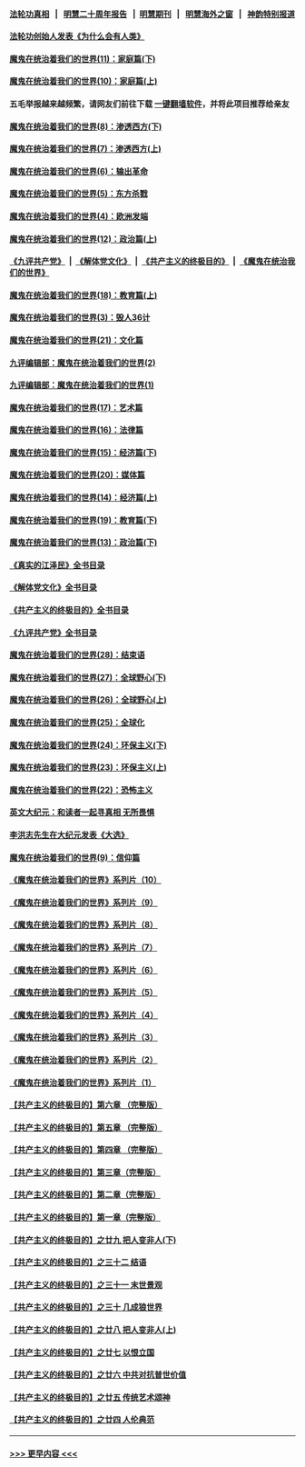 #### [法轮功真相](https://github.com/gfw-breaker/truth/blob/master/README.md?t=0) &nbsp;&nbsp;|&nbsp;&nbsp; [明慧二十周年报告](https://github.com/gfw-breaker/mh-reports/blob/master/README.md?t=0) &nbsp;&nbsp;|&nbsp;&nbsp;[明慧期刊](https://github.com/gfw-breaker/mh-qikan) &nbsp;&nbsp;|&nbsp;&nbsp; [明慧海外之窗](https://github.com/gfw-breaker/mh-news/blob/master/README.md?t=0) &nbsp;&nbsp;|&nbsp;&nbsp; [神韵特别报道](https://github.com/gfw-breaker/mh-news/blob/master/shenyun.md?t=0)
#### [法轮功创始人发表《为什么会有人类》](../pages/nsc422/n13912117.md?t=04101543) 
#### [魔鬼在统治着我们的世界(11)：家庭篇(下)](../pages/nsc422/n10440961.md?t=04101543) 
#### [魔鬼在统治着我们的世界(10)：家庭篇(上)](../pages/nsc422/n10435448.md?t=04101543) 
#### 五毛举报越来越频繁，请网友们前往下载 [一键翻墙软件](https://github.com/gfw-breaker/ssr-accounts)，并将此项目推荐给亲友
#### [魔鬼在统治着我们的世界(8)：渗透西方(下)](../pages/nsc422/n10429603.md?t=04101543) 
#### [魔鬼在统治着我们的世界(7)：渗透西方(上)](../pages/nsc422/n10426013.md?t=04101543) 
#### [魔鬼在统治着我们的世界(6)：输出革命](../pages/nsc422/n10421536.md?t=04101543) 
#### [魔鬼在统治着我们的世界(5)：东方杀戮](../pages/nsc422/n10417707.md?t=04101543) 
#### [魔鬼在统治着我们的世界(4)：欧洲发端](../pages/nsc422/n10414890.md?t=04101543) 
#### [魔鬼在统治着我们的世界(12)：政治篇(上)](../pages/nsc422/n10444576.md?t=04101543) 
#### [《九评共产党》](https://github.com/begood0513/9ping.md/blob/master/README.md) &nbsp;|&nbsp; [《解体党文化》](../../../../jtdwh.md/blob/master/README.md)  &nbsp;|&nbsp; [《共产主义的终极目的》](../../../../gczydzjmd.md/blob/master/README.md) &nbsp;|&nbsp; [《魔鬼在统治我们的世界》](../../../../mgztzwmdsj.md/blob/master/README.md) 
#### [魔鬼在统治着我们的世界(18)：教育篇(上)](../pages/nsc422/n10526970.md?t=04101543) 
#### [魔鬼在统治着我们的世界(3)：毁人36计](../pages/nsc422/n10411583.md?t=04101543) 
#### [魔鬼在统治着我们的世界(21)：文化篇](../pages/nsc422/n10597706.md?t=04101543) 
#### [九评编辑部：魔鬼在统治着我们的世界(2)](../pages/nsc422/n10410036.md?t=04101543) 
#### [九评编辑部：魔鬼在统治着我们的世界(1)](../pages/nsc422/n10406825.md?t=04101543) 
#### [魔鬼在统治着我们的世界(17)：艺术篇](../pages/nsc422/n10499093.md?t=04101543) 
#### [魔鬼在统治着我们的世界(16)：法律篇](../pages/nsc422/n10485969.md?t=04101543) 
#### [魔鬼在统治着我们的世界(15)：经济篇(下)](../pages/nsc422/n10469975.md?t=04101543) 
#### [魔鬼在统治着我们的世界(20)：媒体篇](../pages/nsc422/n10586579.md?t=04101543) 
#### [魔鬼在统治着我们的世界(14)：经济篇(上)](../pages/nsc422/n10457370.md?t=04101543) 
#### [魔鬼在统治着我们的世界(19)：教育篇(下)](../pages/nsc422/n10564808.md?t=04101543) 
#### [魔鬼在统治着我们的世界(13)：政治篇(下)](../pages/nsc422/n10448270.md?t=04101543) 
#### [《真实的江泽民》全书目录](../pages/nsc422/n13721399.md?t=04101543) 
#### [《解体党文化》全书目录](../pages/nsc422/n13721157.md?t=04101543) 
#### [《共产主义的终极目的》全书目录](../pages/nsc422/n13721048.md?t=04101543) 
#### [《九评共产党》全书目录](../pages/nsc422/n13708085.md?t=04101543) 
#### [魔鬼在统治着我们的世界(28)：结束语](../pages/nsc422/n10936246.md?t=04101543) 
#### [魔鬼在统治着我们的世界(27)：全球野心(下)](../pages/nsc422/n10928319.md?t=04101543) 
#### [魔鬼在统治着我们的世界(26)：全球野心(上)](../pages/nsc422/n10900318.md?t=04101543) 
#### [魔鬼在统治着我们的世界(25)：全球化](../pages/nsc422/n10788205.md?t=04101543) 
#### [魔鬼在统治着我们的世界(24)：环保主义(下)](../pages/nsc422/n10695307.md?t=04101543) 
#### [魔鬼在统治着我们的世界(23)：环保主义(上)](../pages/nsc422/n10688613.md?t=04101543) 
#### [魔鬼在统治着我们的世界(22)：恐怖主义](../pages/nsc422/n10614727.md?t=04101543) 
#### [英文大纪元：和读者一起寻真相 无所畏惧](../pages/nsc422/n12542027.md?t=04101543) 
#### [李洪志先生在大纪元发表《大选》](../pages/nsc422/n12534746.md?t=04101543) 
#### [魔鬼在统治着我们的世界(9)：信仰篇](../pages/nsc422/n10432159.md?t=04101543) 
#### [《魔鬼在统治着我们的世界》系列片（10）](../pages/nsc422/n12292670.md?t=04101543) 
#### [《魔鬼在统治着我们的世界》系列片（9）](../pages/nsc422/n12290859.md?t=04101543) 
#### [《魔鬼在统治着我们的世界》系列片（8）](../pages/nsc422/n12287445.md?t=04101543) 
#### [《魔鬼在统治着我们的世界》系列片（7）](../pages/nsc422/n12283425.md?t=04101543) 
#### [《魔鬼在统治着我们的世界》系列片（6）](../pages/nsc422/n12282314.md?t=04101543) 
#### [《魔鬼在统治着我们的世界》系列片（5）](../pages/nsc422/n12281419.md?t=04101543) 
#### [《魔鬼在统治着我们的世界》系列片（4）](../pages/nsc422/n12274024.md?t=04101543) 
#### [《魔鬼在统治着我们的世界》系列片（3）](../pages/nsc422/n12271322.md?t=04101543) 
#### [《魔鬼在统治着我们的世界》系列片（2）](../pages/nsc422/n12269049.md?t=04101543) 
#### [《魔鬼在统治着我们的世界》系列片（1）](../pages/nsc422/n12267575.md?t=04101543) 
#### [【共产主义的终极目的】第六章 （完整版）](../pages/nsc422/n11428913.md?t=04101543) 
#### [【共产主义的终极目的】第五章 （完整版）](../pages/nsc422/n11428912.md?t=04101543) 
#### [【共产主义的终极目的】第四章 （完整版）](../pages/nsc422/n11428907.md?t=04101543) 
#### [【共产主义的终极目的】第三章（完整版）](../pages/nsc422/n11428848.md?t=04101543) 
#### [【共产主义的终极目的】第二章（完整版）](../pages/nsc422/n11428831.md?t=04101543) 
#### [【共产主义的终极目的】第一章（完整版）](../pages/nsc422/n11417651.md?t=04101543) 
#### [【共产主义的终极目的】之廿九 把人变非人(下)](../pages/nsc422/n11344140.md?t=04101543) 
#### [【共产主义的终极目的】之三十二 结语](../pages/nsc422/n11360535.md?t=04101543) 
#### [【共产主义的终极目的】之三十一 末世景观](../pages/nsc422/n11351129.md?t=04101543) 
#### [【共产主义的终极目的】之三十 几成狼世界](../pages/nsc422/n11348280.md?t=04101543) 
#### [【共产主义的终极目的】之廿八 把人变非人(上)](../pages/nsc422/n11340492.md?t=04101543) 
#### [【共产主义的终极目的】之廿七 以恨立国](../pages/nsc422/n11336944.md?t=04101543) 
#### [【共产主义的终极目的】之廿六 中共对抗普世价值](../pages/nsc422/n11324785.md?t=04101543) 
#### [【共产主义的终极目的】之廿五 传统艺术颂神](../pages/nsc422/n11296396.md?t=04101543) 
#### [【共产主义的终极目的】之廿四 人伦典范](../pages/nsc422/n11296397.md?t=04101543) 

----
#### [ >>> 更早内容 <<< ](../indexes/nsc422-earlier.md)
